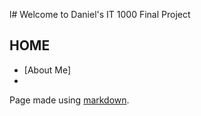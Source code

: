 l# Welcome to Daniel's IT 1000 Final Project
## HOME

* [About Me]
* 













Page made using [markdown](https://daringfireball.net/projects/markdown/).
